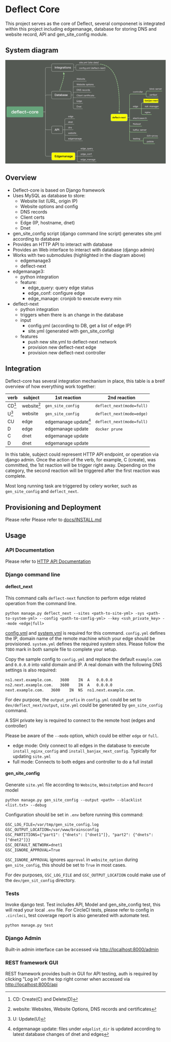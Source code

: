 # Deflect Core

This project serves as the core of Deflect, several componenet is integrated within this project including edgemanage, database for storing DNS and website record, API and gen_site_config module.

## System diagram

![system-diagram](docs/deflect-core-diagram.jpg)

## Overview

- Deflect-core is based on Django framework
- Uses MySQL as database to store:
  - Website list (URL, origin IP)
  - Website options and config
  - DNS records
  - Client certs
  - Edge (IP, hostname, dnet)
  - Dnet
- gen_site_config script (django command line script) generates site.yml according to database
- Provides an HTTP API to interact with database
- Provides an Web interface to interact with database (django admin)
- Works with two submodules (highlighted in the diagram above)
  - edgemanage3
  - deflect-next
- edgemanage3:
  - python integration
  - feature:
    - edge_query: query edge status
    - edge_conf: configure edge
    - edge_manage: cronjob to execute every min
- deflect-next
  - python integration
  - triggers when there is an change in the database
  - input
    - config.yml (according to DB, get a list of edge IP)
    - site.yml (generated with gen_site_config)
  - features
    - push new site.yml to deflect-next network
    - provision new deflect-next edge
    - provision new deflect-next controller

## Integration

Deflect-core has several integration mechanism in place, this table is a breif overview of how everything work together:

verb    | subject       | 1st reaction         | 2nd reaction
--------| --------------|----------------------|-------------------------
CD[^1]  | website[^3]   | `gen_site_config`    | `deflect_next(mode=full)`
U[^2]   | website       | `gen_site_config`    | `deflect_next(mode=edge)`
CU      | edge          | edgemanage update[^4]| `deflect_next(mode=full)`
D       | edge          | edgemanage update    | `docker prune`
C       | dnet          | edgemanage update    |
D       | dnet          | edgemanage update    |

In this table, subject could represent HTTP API endpoint, or operation via django admin. Once the action of the verb, for example, C (create), was committed, the 1st reaction will be trigger right away. Depending on the category, the second reaction will be triggered after the first reaction was complete.

Most long running task are triggered by celery worker, such as `gen_site_config` and `deflect_next`.

[^1]: CD: Create(C) and Delete(D)
[^2]: U: Update(U)
[^3]: website: Websites, Website Options, DNS records and certificates
[^4]: edgemanage update: files under `edgelist_dir` is updated according to latest database changes of dnet and edges

## Provisioning and Deployment

Please refer Please refer to [docs/INSTALL.md](docs/install.md)

## Usage

### API Documentation

Please refer to [HTTP API Documentation](https://equalitie.github.io/deflect-core/)

### Django command line

#### **deflect_next**

This command calls `deflect-next` function to perform edge related operation from the command line.

    python manage.py deflect_next --sites <path-to-site-yml> -sys <path-to-system-yml> --config <path-to-config-yml> --key <ssh_private_key> --mode <edge|full>

[config.yml](dev/deflect_next/input/config.sample.yml) and [system.yml](dev/deflect_next/input/system.sample.yml) is required for this command. `config.yml` defines the IP, domain name of the remote machine which your edge should be provisioned. `system.yml` defines the required system sites. Please follow the `TODO` mark in both sample file to complete your setup.

Copy the sample config to `config.yml` and replace the default `example.com` and `0.0.0.0` into valid domain and IP. A real domain with the following DNS settings is also required:

    ns1.next.example.com.	3600	IN	A	0.0.0.0
    ns2.next.example.com.	3600	IN	A	0.0.0.0
    next.example.com.	3600	IN	NS	ns1.next.example.com.

For dev purpose, the `output_prefix` in `config.yml` could be set to `dev/deflect_next/output`, `site.yml` could be generated by `gen_site_config` command.

A SSH private key is required to connect to the remote host (edges and controller)

Please be aware of the `--mode` option, which could be either `edge` or `full`.

- edge mode: Only connect to all edges in the database to execute `install_nginx_config` and `install_banjax_next_config`. Typically for updating `site.yml`
- full mode: Connects to both edges and controller to do a full install


#### **gen_site_config**

Generate `site.yml` file according to `Website`, `WebsiteOption` and `Record` model

    python manage.py gen_site_config --output <path> --blacklist <list.txt> --debug

Configuration should be set in `.env` before running this command:

    GSC_LOG_FILE=/var/tmp/gen_site_config.log
    GSC_OUTPUT_LOCATION=/var/www/brainsconfig
    GSC_PARTITIONS={"part1": {"dnets": ["dnet1"]}, "part2": {"dnets": ["dnet2"]}}
    GSC_DEFAULT_NETWORK=dnet1
    GSC_IGNORE_APPROVAL=True

`GSC_IGNORE_APPROVAL` ignores `approval` in `website_option` during `gen_site_config`, this should be set to `True` in most cases.

For dev purposes, `GSC_LOG_FILE` and `GSC_OUTPUT_LOCATION` could make use of the `dev/gen_sit_config` directory.

### Tests

Invoke django test. Test includes API, Model and gen_site_config test, this will read your local `.env` file. For CircleCI tests, please refer to config in `.circleci`, test coverage report is also generated with automate test.

    python manage.py test

### Django Admin

Built-in admin interface can be accessed via [http://localhost:8000/admin](http://localhost:8000/admin)

### REST framework GUI

REST framework provides built-in GUI for API testing, auth is required by clicking "Log in" on the top right corner when accessed via [http://localhost:8000/api](http://localhost:8000/api)
